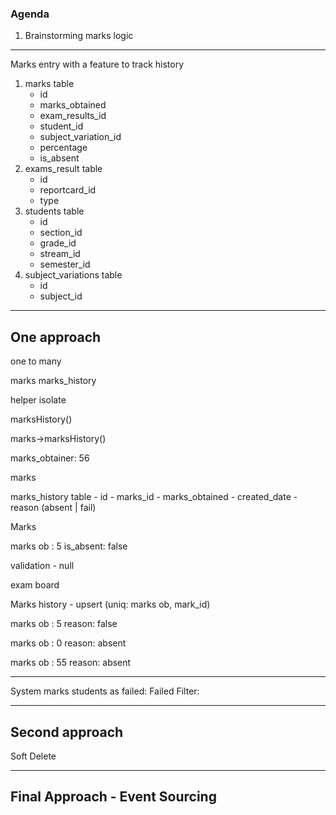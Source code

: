 
### Agenda

1. Brainstorming marks logic

----


Marks entry with a feature to track history

1. marks table
	- id
	- marks_obtained
	- exam_results_id
	- student_id
	- subject_variation_id
	- percentage
	- is_absent
1. exams_result table
	- id
	- reportcard_id
	- type
2. students table
	- id
	- section_id
	- grade_id
	- stream_id
	- semester_id
3. subject_variations table
	- id
	 - subject_id

----
One approach
----

one to many

marks marks_history

helper isolate

marksHistory()

marks->marksHistory()

marks_obtainer: 56



marks


marks_history table
	- id
	- marks_id
	- marks_obtained
	- created_date
	- reason (absent | fail)



Marks

marks ob : 5
is_absent: false

validation - null


exam board




Marks history - upsert (uniq: marks ob, mark_id)

marks ob : 5
reason: false

marks ob : 0
reason: absent

marks ob : 55
reason: absent

---
System marks students as failed:
Failed Filter:


---
Second approach
---

Soft Delete




---
Final Approach - Event Sourcing
---